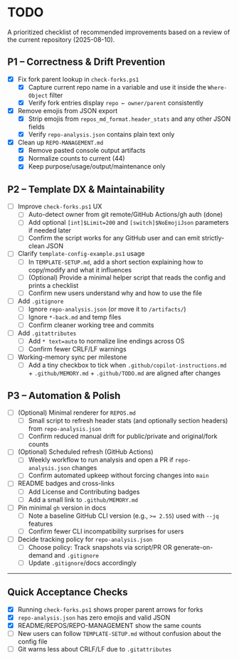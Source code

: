 # TODO

A prioritized checklist of recommended improvements based on a review of the current repository (2025-08-10).

## P1 – Correctness & Drift Prevention

- [x] Fix fork parent lookup in `check-forks.ps1`
   - [x] Capture current repo name in a variable and use it inside the `Where-Object` filter
   - [x] Verify fork entries display `repo ← owner/parent` consistently

- [x] Remove emojis from JSON export
   - [x] Strip emojis from `repos_md_format.header_stats` and any other JSON fields
   - [x] Verify `repo-analysis.json` contains plain text only

- [x] Clean up `REPO-MANAGEMENT.md`
   - [x] Remove pasted console output artifacts
   - [x] Normalize counts to current (44)
   - [x] Keep purpose/usage/output/maintenance only

## P2 – Template DX & Maintainability

- [ ] Improve `check-forks.ps1` UX
   - [ ] Auto-detect owner from git remote/GitHub Actions/gh auth (done)
   - [ ] Add optional `[int]$Limit=200` and `[switch]$NoEmojiJson` parameters if needed later
   - [ ] Confirm the script works for any GitHub user and can emit strictly-clean JSON

- [ ] Clarify `template-config-example.ps1` usage
   - [ ] In `TEMPLATE-SETUP.md`, add a short section explaining how to copy/modify and what it influences
   - [ ] (Optional) Provide a minimal helper script that reads the config and prints a checklist
   - [ ] Confirm new users understand why and how to use the file

- [ ] Add `.gitignore`
   - [ ] Ignore `repo-analysis.json` (or move it to `/artifacts/`)
   - [ ] Ignore `*-back.md` and temp files
   - [ ] Confirm cleaner working tree and commits

- [ ] Add `.gitattributes`
   - [ ] Add `* text=auto` to normalize line endings across OS
   - [ ] Confirm fewer CRLF/LF warnings

- [ ] Working-memory sync per milestone
   - [ ] Add a tiny checkbox to tick when `.github/copilot-instructions.md` + `.github/MEMORY.md` + `.github/TODO.md` are aligned after changes

## P3 – Automation & Polish

- [ ] (Optional) Minimal renderer for `REPOS.md`
   - [ ] Small script to refresh header stats (and optionally section headers) from `repo-analysis.json`
   - [ ] Confirm reduced manual drift for public/private and original/fork counts

- [ ] (Optional) Scheduled refresh (GitHub Actions)
   - [ ] Weekly workflow to run analysis and open a PR if `repo-analysis.json` changes
   - [ ] Confirm automated upkeep without forcing changes into `main`

- [ ] README badges and cross-links
   - [ ] Add License and Contributing badges
   - [ ] Add a small link to `.github/MEMORY.md`

- [ ] Pin minimal `gh` version in docs
   - [ ] Note a baseline GitHub CLI version (e.g., `>= 2.55`) used with `--jq` features
   - [ ] Confirm fewer CLI incompatibility surprises for users

- [ ] Decide tracking policy for `repo-analysis.json`
   - [ ] Choose policy: Track snapshots via script/PR OR generate-on-demand and `.gitignore`
   - [ ] Update `.gitignore`/docs accordingly

---

## Quick Acceptance Checks
- [x] Running `check-forks.ps1` shows proper parent arrows for forks
- [x] `repo-analysis.json` has zero emojis and valid JSON
- [x] README/REPOS/REPO-MANAGEMENT show the same counts
- [ ] New users can follow `TEMPLATE-SETUP.md` without confusion about the config file
- [ ] Git warns less about CRLF/LF due to `.gitattributes`
